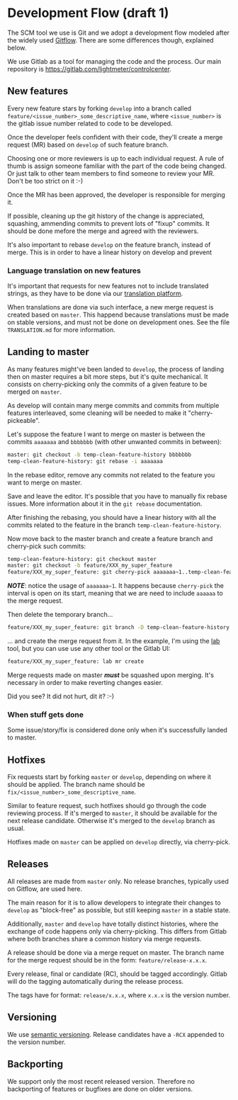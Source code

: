 # Development Flow (draft 1)

The SCM tool we use is Git and we adopt a development flow modeled after the widely used [Gitflow](https://www.atlassian.com/git/tutorials/comparing-workflows/gitflow-workflow). There are some differences though, explained below.

We use Gitlab as a tool for managing the code and the process. Our main repository is https://gitlab.com/lightmeter/controlcenter.

## New features

Every new feature stars by forking `develop` into a branch called `feature/<issue_number>_some_descriptive_name`, where `<issue_number>` is the gitlab issue number related to code to be developed.

Once the developer feels confident with their code, they'll create a merge request (MR) based on `develop` of such feature branch.

Choosing one or more reviewers is up to each individual request. A rule of thumb is assign someone familiar with the part of the code being changed.
Or just talk to other team members to find someone to review your MR. Don't be too strict on it :-)

Once the MR has been approved, the developer is responsible for merging it.

If possible, cleaning up the git history of the change is appreciated, squashing, ammending commits to prevent lots of "fixup" commits. It should be done mefore the merge and agreed with the reviewers.

It's also important to rebase `develop` on the feature branch, instead of merge. This is in order to have a linear history on develop and prevent

### Language translation on new features

It's important that requests for new features not to include translated strings, as they have to be done via our [translation platform](https://translate.lightmeter.io).

When translations are done via such interface, a new merge request is created based on `master`. This happend because translations must be made on stable versions, and must not be done on development ones. See the file `TRANSLATION.md` for more information.

## Landing to master

As many features might've been landed to `develop`, the process of landing then on master requires a bit more steps, but it's quite mechanical.
It consists on cherry-picking only the commits of a given feature to be merged on `master`.

As develop will contain many merge commits and commits from multiple features interleaved, some cleaning will be needed to make it "cherry-pickeable".

Let's suppose the feature I want to merge on master is between the commits `aaaaaaa` and `bbbbbbb` (with other unwanted commits in between):

```sh
master: git checkout -b temp-clean-feature-history bbbbbbb
temp-clean-feature-history: git rebase -i aaaaaaa
```

In the rebase editor, remove any commits not related to the feature you want to merge on master.

Save and leave the editor. It's possible that you have to manually fix rebase issues. More information about it in the `git rebase` documentation.

After finishing the rebasing, you should have a linear history with all the commits related to the feature in the branch `temp-clean-feature-history`.

Now move back to the master branch and create a feature branch and cherry-pick such commits:

```sh
temp-clean-feature-history: git checkout master
master: git checkout -b feature/XXX_my_super_feature
feature/XXX_my_super_feature: git cherry-pick aaaaaaa~1..temp-clean-feature-history
```

***NOTE***: notice the usage of `aaaaaaa~1`. It happens because `cherry-pick` the interval is open on its start, meaning that we are need to include `aaaaaa` to the merge request.

Then delete the temporary branch...

```sh
feature/XXX_my_super_feature: git branch -D temp-clean-feature-history
```

... and create the merge request from it. In the example, I'm using the [lab](https://github.com/zaquestion/lab) tool, but you can use use any other tool or the Gitlab UI:

```sh
feature/XXX_my_super_feature: lab mr create
```

Merge requests made on master ***must*** be squashed upon merging. It's necessary in order to make reverting changes easier.

Did you see? It did not hurt, dit it? :-)

### When stuff gets done

Some issue/story/fix is considered done only when it's successfully landed to master.

## Hotfixes

Fix requests start by forking `master` or `develop`, depending on where it should be applied. The branch name should be `fix/<issue_number>_some_descriptive_name`.

Similar to feature request, such hotfixes should go through the code reviewing process. If it's merged to `master`, it should be available for the next release candidate. Otherwise it's merged to the `develop` branch as usual.

Hotfixes made on `master` can be applied on `develop` directly, via cherry-pick.

## Releases

All releases are made from `master` only. No release branches, typically used on Gitflow, are used here.

The main reason for it is to allow developers to integrate their changes to `develop` as "block-free" as possible, but still keeping `master` in a stable state.

Additionally, `master` and `develop` have totally distinct histories, where the exchange of code happens only via cherry-picking. This differs from Gitlab where both branches share a common history via merge requests.

A release should be done via a merge requet on master. The branch name for the merge request should be in the form: `feature/release-x.x.x`.

Every release, final or candidate (RC), should be tagged accordingly. Gitlab will do the tagging automatically during the release process.

The tags have for format: `release/x.x.x`, where `x.x.x` is the version number.

## Versioning

We use [semantic versioning](http://semver.org). Release candidates have a `-RCX` appended to the version number.

## Backporting

We support only the most recent released version. Therefore no backporting of features or bugfixes are done on older versions.
